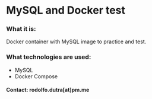 # MySQL and Docker test

### What it is:
Docker container with MySQL image to practice and test.

### What technologies are used: 
- MySQL
- Docker Compose

#### Contact: rodolfo.dutra[at]pm.me 
